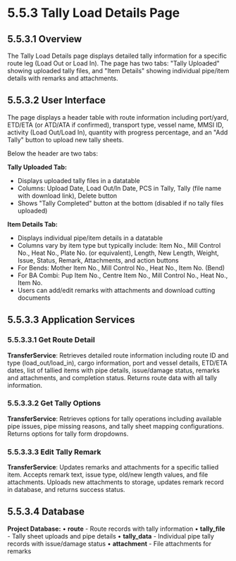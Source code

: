 # 5.5.3 Tally Load Details Page

## 5.5.3.1 Overview

The Tally Load Details page displays detailed tally information for a specific route leg (Load Out or Load In). The page has two tabs: "Tally Uploaded" showing uploaded tally files, and "Item Details" showing individual pipe/item details with remarks and attachments.

## 5.5.3.2 User Interface

The page displays a header table with route information including port/yard, ETD/ETA (or ATD/ATA if confirmed), transport type, vessel name, MMSI ID, activity (Load Out/Load In), quantity with progress percentage, and an "Add Tally" button to upload new tally sheets.

Below the header are two tabs:

**Tally Uploaded Tab:**
- Displays uploaded tally files in a datatable
- Columns: Upload Date, Load Out/In Date, PCS in Tally, Tally (file name with download link), Delete button
- Shows "Tally Completed" button at the bottom (disabled if no tally files uploaded)

**Item Details Tab:**
- Displays individual pipe/item details in a datatable
- Columns vary by item type but typically include: Item No., Mill Control No., Heat No., Plate No. (or equivalent), Length, New Length, Weight, Issue, Status, Remark, Attachments, and action buttons
- For Bends: Mother Item No., Mill Control No., Heat No., Item No. (Bend)
- For BA Combi: Pup Item No., Centre Item No., Mill Control No., Heat No., Item No.
- Users can add/edit remarks with attachments and download cutting documents

## 5.5.3.3 Application Services

### 5.5.3.3.1 Get Route Detail

**TransferService**: Retrieves detailed route information including route ID and type (load_out/load_in), cargo information, port and vessel details, ETD/ETA dates, list of tallied items with pipe details, issue/damage status, remarks and attachments, and completion status. Returns route data with all tally information.

### 5.5.3.3.2 Get Tally Options

**TransferService**: Retrieves options for tally operations including available pipe issues, pipe missing reasons, and tally sheet mapping configurations. Returns options for tally form dropdowns.

### 5.5.3.3.3 Edit Tally Remark

**TransferService**: Updates remarks and attachments for a specific tallied item. Accepts remark text, issue type, old/new length values, and file attachments. Uploads new attachments to storage, updates remark record in database, and returns success status.

## 5.5.3.4 Database

**Project Database:**
• **route** - Route records with tally information
• **tally_file** - Tally sheet uploads and pipe details
• **tally_data** - Individual pipe tally records with issue/damage status
• **attachment** - File attachments for remarks
